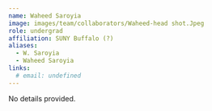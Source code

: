 ```yaml
---
name: Waheed Saroyia
image: images/team/collaborators/Waheed-head shot.Jpeg
role: undergrad
affiliation: SUNY Buffalo (?)
aliases:
  - W. Saroyia
  - Waheed Saroyia
links:
  # email: undefined
---
```


No details provided.